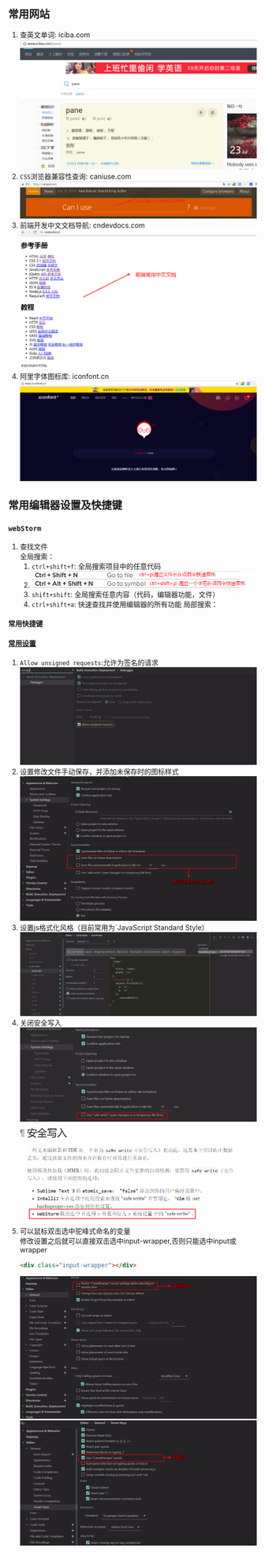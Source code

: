 ## 常用网站
1. 查英文单词: iciba.com  
  ![iciba](./images/iciba.com.png)
2. `CSS`浏览器兼容性查询: caniuse.com  
  ![caniuse](./images/caniuse.png)
3. 前端开发中文文档导航: cndevdocs.com  
  ![cndevdocs](./images/cndevdocs.png)
4. 阿里字体图标库: iconfont.cn  
  ![iconfont](./images/iconfont.png)

## 常用编辑器设置及快捷键

### `webStorm`
1. 查找文件  
    全局搜索：
    1. `ctrl+shift+f`: 全局搜索项目中的任意代码
    2. ![webstorm](./images/findFile.png)
    3. `shift+shift`: 全局搜索任意内容（代码，编辑器功能，文件）
    4. `ctrl+shift+a`: 快速查找并使用编辑器的所有功能
    局部搜索：
#### 常用快捷键
#### [常用设置](https://juejin.im/entry/599ad8f26fb9a0249174ef09)
1. `Allow unsigned requests`:允许为签名的请求  
  ![allowUnsignedRequest](./images/allowUnsignedRequest.png)
2. 设置修改文件手动保存，并添加未保存时的图标样式
   ![webstorm](./images/cancel.png)  
3. 设置js格式化风格（目前常用为`JavaScript Standard Style）
  ![jsStyle](./images/jsStyle.png)
4. 关闭安全写入  
  ![safeWrite](./images/safeWrite.png)  
  ![parcelDocument](./images/parcelDocument.png)
5. 可以鼠标双击选中驼峰式命名的变量  
    修改设置之后就可以直接双击选中input-wrapper,否则只能选中input或wrapper
    ```html
    <div class="input-wrapper"></div>
    ```
   ![webstorm](./images/doubleClick.png)  
   ![webstorm](./images/camelHumps.png)